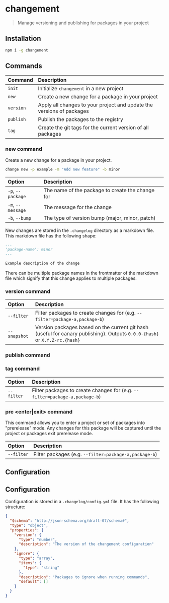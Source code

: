 # changement

> Manage versioning and publishing for packages in your project

## Installation

```bash
npm i -g changement
```

## Commands

| Command   | Description                                                           |
| :-------- | :-------------------------------------------------------------------- |
| `init`    | Initialize `changement` in a new project                              |
| `new`     | Create a new change for a package in your project                     |
| `version` | Apply all changes to your project and update the versions of packages |
| `publish` | Publish the packages to the registry                                  |
| `tag`     | Create the git tags for the current version of all packages           |

### new command

Create a new change for a package in your project.

```bash
change new -p example -m "Add new feature" -b minor
```

| Option            | Description                                      |
| :---------------- | :----------------------------------------------- |
| `-p`, `--package` | The name of the package to create the change for |
| `-m`, `--message` | The message for the change                       |
| `-b`, `--bump`    | The type of version bump (major, minor, patch)   |

New changes are stored in the `.changelog` directory as a markdown file. This
markdown file has the following shape:

```md
---
'package-name': minor
---

Example description of the change
```

There can be multiple package names in the frontmatter of the markdown file
which signify that this change applies to multiple packages.

### version command

| Option     | Description                                                                 |
| :--------- | :-------------------------------------------------------------------------- |
| `--filter` | Filter packages to create changes for (e.g. `--filter=package-a,package-b`) |
| `--snapshot` | Version packages based on the current git hash (useful for canary publishing). Outputs `0.0.0-{hash}` or `X.Y.Z-rc.{hash}` |

### publish command

### tag command

| Option     | Description                                                                 |
| :--------- | :-------------------------------------------------------------------------- |
| `--filter` | Filter packages to create changes for (e.g. `--filter=package-a,package-b`) |

### pre <enter|exit> <tag> command

This command allows you to enter a project or set of packages into "prerelease" mode. Any changes for this package will be captured until the project or packages exit prerelease mode.

| Option     | Description                                           |
| :--------- | :---------------------------------------------------- |
| `--filter` | Filter packages (e.g. `--filter=package-a,package-b`) |

## Configuration

## Configuration

Configuration is stored in a `.changelog/config.yml` file. It has the following
structure:

```json
{
  "$schema": "http://json-schema.org/draft-07/schema#",
  "type": "object",
  "properties": {
    "version": {
      "type": "number",
      "description": "The version of the changement configuration"
    },
    "ignore": {
      "type": "array",
      "items": {
        "type": "string"
      },
      "description": "Packages to ignore when running commands",
      "default": []
    }
  }
}
```
